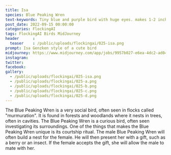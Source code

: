 ```yaml
---
title: Isa
species: Blue Peaking Wren
text-keywords: Tiny blue and purple bird with huge eyes. makes 1-2 inches nests made of moss in trees about 12-15 feed off the ground. white spots over its body, eats insects
post_date: 2022-09-15 00:00:00
categories: FlockingAI
tags: FlockingAI Birds MidJourney 
header      :
  teaser    : /public/uploads/flockingai/025-isa.png
prompt: Isa Genzken style of a cute bird
midjourney: https://www.midjourney.com/app/jobs/9957b027-e6ea-4dc2-ad04-da191deee894
instagram: 
twitter: 
facebook: 
gallery: 
  - /public/uploads/flockingai/025-isa.png
  - /public/uploads/flockingai/025-a.png
  - /public/uploads/flockingai/025-b.png
  - /public/uploads/flockingai/025-c.png
  - /public/uploads/flockingai/025-d.png
---
```


The Blue Peaking Wren is a very social bird, often seen in flocks called "murmuration". It is found in forests and woodlands where it nests in trees, often in cavities. The Blue Peaking Wren is a curious bird, often seen investigating its surroundings. One of the things that makes the Blue Peaking Wren unique is its courtship ritual. The male Blue Peaking Wren will often build a nest for the female. He will then present her with a gift, such as a berry or an insect. If the female accepts the gift, she will allow the male to mate with her.
